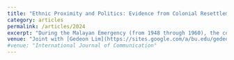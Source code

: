 ```yaml
---
title: "Ethnic Proximity and Politics: Evidence from Colonial Resettlement in Malaysia"
category: articles
permalink: /articles/2024
excerpt: "During the Malayan Emergency (from 1948 through 1960), the colonial British implemented a large-scale colonial resettlement program targeting 500,000 rural ethnic Chinese villagers in ethnic Malay-majority Malaysia. In a fight for “hearts and minds”, Chinese villagers were relocated into fenced-up, isolated, mono-ethnic camps (Chinese New Villages) to cut-off support to the Malayan Communist Party. Using granular electoral data at the polling-district level and a spatial randomization inference approach, we show that polling districts that were close to the Chinese New Villages had lower ethno-nationalistic vote shares in 2013, than polling districts that were close to nearby counterfactual locations that would have been similarly suitable for these villages. The results are not driven by turnout rates. We provide evidence that the lower ethno-nationalistic vote shares were unlikely to be confined to the ethnic Chinese electorate. Taken together, our results suggest that differences in inter-ethnic proximity shape voter preferences for ethnic politics."
venue: "Joint with [Gedeon Lim](https://sites.google.com/a/bu.edu/gedeonlim/home?authuser=0)"
#venue: "International Journal of Communication"
---
```


